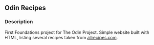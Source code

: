## Odin Recipes

### Description
First Foundations project for The Odin Project. Simple website built with HTML, listing several recipes taken from [allrecipes.com](allrecipes.com).
